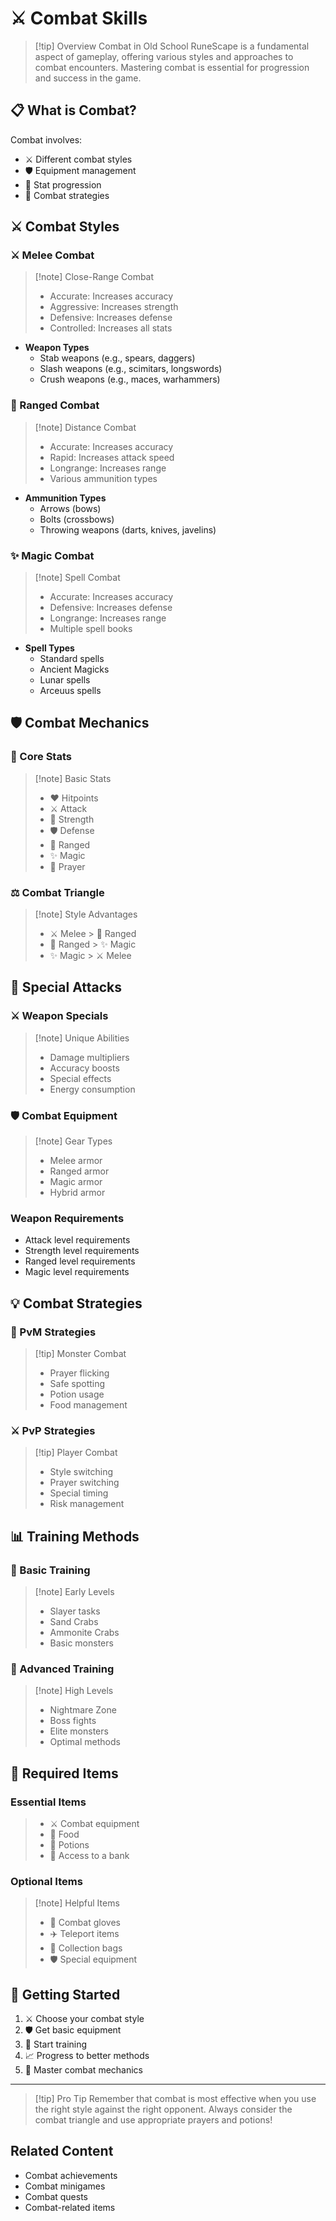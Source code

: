 # ⚔️ Combat Skills

> [!tip] Overview
> Combat in Old School RuneScape is a fundamental aspect of gameplay, offering various styles and approaches to combat encounters. Mastering combat is essential for progression and success in the game.

## 📋 What is Combat?

Combat involves:
- ⚔️ Different combat styles
- 🛡️ Equipment management
- 💪 Stat progression
- 🎯 Combat strategies

## ⚔️ Combat Styles

<div class="grid grid-cols-1 md:grid-cols-3 gap-4">
<div>

### ⚔️ Melee Combat
> [!note] Close-Range Combat
> - Accurate: Increases accuracy
> - Aggressive: Increases strength
> - Defensive: Increases defense
> - Controlled: Increases all stats

- **Weapon Types**
  - Stab weapons (e.g., spears, daggers)
  - Slash weapons (e.g., scimitars, longswords)
  - Crush weapons (e.g., maces, warhammers)

</div>
<div>

### 🏹 Ranged Combat
> [!note] Distance Combat
> - Accurate: Increases accuracy
> - Rapid: Increases attack speed
> - Longrange: Increases range
> - Various ammunition types

- **Ammunition Types**
  - Arrows (bows)
  - Bolts (crossbows)
  - Throwing weapons (darts, knives, javelins)

</div>
<div>

### ✨ Magic Combat
> [!note] Spell Combat
> - Accurate: Increases accuracy
> - Defensive: Increases defense
> - Longrange: Increases range
> - Multiple spell books

- **Spell Types**
  - Standard spells
  - Ancient Magicks
  - Lunar spells
  - Arceuus spells

</div>
</div>

## 🛡️ Combat Mechanics

<div class="grid grid-cols-1 md:grid-cols-2 gap-4">
<div>

### 💪 Core Stats
> [!note] Basic Stats
> - ❤️ Hitpoints
> - ⚔️ Attack
> - 💪 Strength
> - 🛡️ Defense
> - 🏹 Ranged
> - ✨ Magic
> - 🙏 Prayer

</div>
<div>

### ⚖️ Combat Triangle
> [!note] Style Advantages
> - ⚔️ Melee > 🏹 Ranged
> - 🏹 Ranged > ✨ Magic
> - ✨ Magic > ⚔️ Melee

</div>
</div>

## 🎯 Special Attacks

<div class="grid grid-cols-1 md:grid-cols-2 gap-4">
<div>

### ⚔️ Weapon Specials
> [!note] Unique Abilities
> - Damage multipliers
> - Accuracy boosts
> - Special effects
> - Energy consumption

</div>
<div>

### 🛡️ Combat Equipment
> [!note] Gear Types
> - Melee armor
> - Ranged armor
> - Magic armor
> - Hybrid armor

### Weapon Requirements
- Attack level requirements
- Strength level requirements
- Ranged level requirements
- Magic level requirements

</div>
</div>

## 💡 Combat Strategies

<div class="grid grid-cols-1 md:grid-cols-2 gap-4">
<div>

### 🐉 PvM Strategies
> [!tip] Monster Combat
> - Prayer flicking
> - Safe spotting
> - Potion usage
> - Food management

</div>
<div>

### ⚔️ PvP Strategies
> [!tip] Player Combat
> - Style switching
> - Prayer switching
> - Special timing
> - Risk management

</div>
</div>

## 📊 Training Methods

<div class="grid grid-cols-1 md:grid-cols-2 gap-4">
<div>

### 🎯 Basic Training
> [!note] Early Levels
> - Slayer tasks
> - Sand Crabs
> - Ammonite Crabs
> - Basic monsters

</div>
<div>

### 🎯 Advanced Training
> [!note] High Levels
> - Nightmare Zone
> - Boss fights
> - Elite monsters
> - Optimal methods

</div>
</div>

## 🎒 Required Items

<div class="grid grid-cols-1 md:grid-cols-2 gap-4">
<div>

### Essential Items
> - ⚔️ Combat equipment
> - 🍖 Food
> - 🧪 Potions
> - 🏦 Access to a bank

</div>
<div>

### Optional Items
> [!note] Helpful Items
> - 🧤 Combat gloves
> - ✈️ Teleport items
> - 🎒 Collection bags
> - 🛡️ Special equipment

</div>
</div>

## 🚀 Getting Started

1. ⚔️ Choose your combat style
2. 🛡️ Get basic equipment
3. 🎯 Start training
4. 📈 Progress to better methods
5. 💪 Master combat mechanics

---

> [!tip] Pro Tip
> Remember that combat is most effective when you use the right style against the right opponent. Always consider the combat triangle and use appropriate prayers and potions!

## Related Content
- Combat achievements
- Combat minigames
- Combat quests
- Combat-related items
